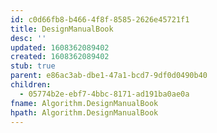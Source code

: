 ```yaml
---
id: c0d66fb8-b466-4f8f-8585-2626e45721f1
title: DesignManualBook
desc: ''
updated: 1608362089402
created: 1608362089402
stub: true
parent: e86ac3ab-dbe1-47a1-bcd7-9df0d0490b40
children:
  - 05774b2e-ebf7-4bbc-8171-ad191ba0ae0a
fname: Algorithm.DesignManualBook
hpath: Algorithm.DesignManualBook
---
```



